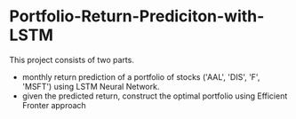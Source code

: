 # Portfolio-Return-Prediciton-with-LSTM

This project consists of two parts. 
- monthly return prediction of a portfolio of stocks ('AAL', 'DIS', 'F', 'MSFT') using LSTM Neural Network. 
- given the predicted return, construct the optimal portfolio using Efficient Fronter approach
